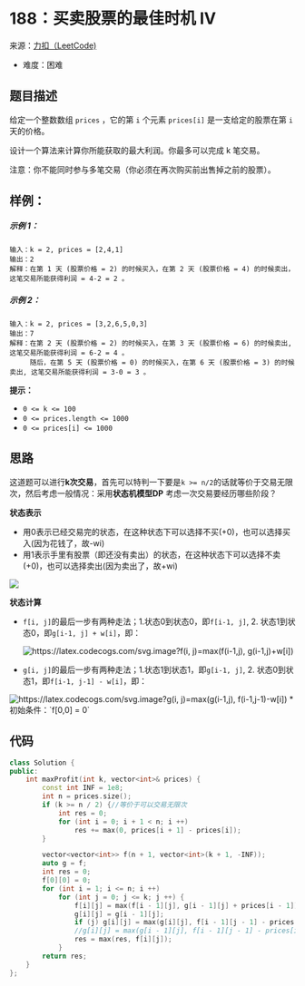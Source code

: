 # 188：买卖股票的最佳时机 IV
来源：[力扣（LeetCode)](https://leetcode.cn/problems/best-time-to-buy-and-sell-stock-iv/)

* 难度：困难

## 题目描述

给定一个整数数组 `prices` ，它的第 `i` 个元素 `prices[i]` 是一支给定的股票在第 `i` 天的价格。

设计一个算法来计算你所能获取的最大利润。你最多可以完成 k 笔交易。

注意：你不能同时参与多笔交易（你必须在再次购买前出售掉之前的股票）。
## 样例：
##### 示例 1：
```
输入：k = 2, prices = [2,4,1]
输出：2
解释：在第 1 天 (股票价格 = 2) 的时候买入，在第 2 天 (股票价格 = 4) 的时候卖出，这笔交易所能获得利润 = 4-2 = 2 。
```
##### 示例 2：
```
输入：k = 2, prices = [3,2,6,5,0,3]
输出：7
解释：在第 2 天 (股票价格 = 2) 的时候买入，在第 3 天 (股票价格 = 6) 的时候卖出, 这笔交易所能获得利润 = 6-2 = 4 。
     随后，在第 5 天 (股票价格 = 0) 的时候买入，在第 6 天 (股票价格 = 3) 的时候卖出, 这笔交易所能获得利润 = 3-0 = 3 。
```
**提示：**
* `0 <= k <= 100`
* `0 <= prices.length <= 1000`
* `0 <= prices[i] <= 1000`
## 思路
这道题可以进行**k次交易**，首先可以特判一下要是`k >= n/2`的话就等价于交易无限次，然后考虑一般情况：采用**状态机模型DP**
考虑一次交易要经历哪些阶段？

**状态表示**
* 用0表示已经交易完的状态，在这种状态下可以选择不买(+0)，也可以选择买入(因为花钱了，故-wi)
* 用1表示手里有股票（即还没有卖出）的状态，在这种状态下可以选择不卖(+0)，也可以选择卖出(因为卖出了，故+wi)

![](https://i.bmp.ovh/imgs/2022/05/19/f5365a45435ff7d3.png)

**状态计算**
* `f[i, j]`的最后一步有两种走法；1.状态0到状态0，即`f[i-1, j]`, 2. 状态1到状态0，即`g[i-1, j] + w[i]`，即：
  
  <img src="https://latex.codecogs.com/svg.image?f(i,&space;j)=max(f(i-1,j),&space;g(i-1,j)&plus;w[i])" title="https://latex.codecogs.com/svg.image?f(i, j)=max(f(i-1,j), g(i-1,j)+w[i])" />
* `g[i, j]`的最后一步有两种走法；1.状态1到状态1，即`g[i-1, j]`, 2. 状态0到状态1，即`f[i-1, j-1] - w[i]`，即：
<img src="https://latex.codecogs.com/svg.image?g(i,&space;j)=max(g(i-1,j),&space;f(i-1,j-1)-w[i])" title="https://latex.codecogs.com/svg.image?g(i, j)=max(g(i-1,j), f(i-1,j-1)-w[i])" />
* 初始条件：`f[0,0] = 0` 
  
## 代码
```c++
class Solution {
public:
    int maxProfit(int k, vector<int>& prices) {
        const int INF = 1e8;
        int n = prices.size();
        if (k >= n / 2) {//等价于可以交易无限次
            int res = 0;
            for (int i = 0; i + 1 < n; i ++) 
                res += max(0, prices[i + 1] - prices[i]);
        }

        vector<vector<int>> f(n + 1, vector<int>(k + 1, -INF));
        auto g = f;
        int res = 0;
        f[0][0] = 0;
        for (int i = 1; i <= n; i ++)
            for (int j = 0; j <= k; j ++) {
                f[i][j] = max(f[i - 1][j], g[i - 1][j] + prices[i - 1]);
                g[i][j] = g[i - 1][j];
                if (j) g[i][j] = max(g[i][j], f[i - 1][j - 1] - prices[i - 1]);
                //g[i][j] = max(g[i - 1][j], f[i - 1][j - 1] - prices[i - 1]);
                res = max(res, f[i][j]);
            }
        return res;
    }
};
```